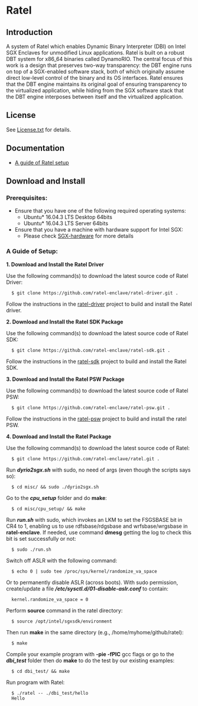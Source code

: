 Ratel
================================================

Introduction
------------
A system of Ratel which enables Dynamic Binary Interpreter (DBI) on Intel SGX Enclaves for unmodified Linux applications. Ratel is built on a robust DBT system for x86_64 binaries called DynamoRIO. The central focus of this work is a design that preserves two-way transparency: the DBT engine runs on top of a SGX-enabled software stack, both of which originally assume direct low-level control of the binary and its OS interfaces. Ratel ensures that the DBT engine maintains its original goal of ensuring transparency to the virtualized application, while hiding from the SGX software stack that the DBT engine interposes between itself and the virtualized application.

License
-------
See [License.txt](https://github.com/ratel-enclave/ratel/blob/master/LICENSE) for details.

Documentation
-------------
- [A guide of Ratel setup](https://docs.google.com/document/d/1-5b_rjOpaQnSnKLnoPCyvUnyVEVsy7f1CxrNsKV5z3Q/edit#)


Download and Install
------------
### Prerequisites:
- Ensure that you have one of the following required operating systems:  
  * Ubuntu\* 16.04.3 LTS Desktop 64bits
  * Ubuntu\* 16.04.3 LTS Server 64bits
- Ensure that you have a machine with hardware support for Intel SGX:
  * Please check [SGX-hardware](https://github.com/ayeks/SGX-hardware) for more details

### A Guide of Setup:
**1. Download and Install the Ratel Driver**

Use the following command(s) to download the latest source code of Ratel Driver:
  ```
    $ git clone https://github.com/ratel-enclave/ratel-driver.git .
  ```
Follow the instructions in the [ratel-driver](https://github.com/ratel-enclave/ratel-driver) project to build and install the Ratel driver.

**2. Download and Install the Ratel SDK Package**

Use the following command(s) to download the latest source code of Ratel SDK:
  ```
    $ git clone https://github.com/ratel-enclave/ratel-sdk.git .
  ```
Follow the instructions in the [ratel-sdk](https://github.com/ratel-enclave/ratel-sdk) project to build and install the Ratel SDK.

**3. Download and Install the Ratel PSW Package**

Use the following command(s) to download the latest source code of Ratel PSW:
  ```
    $ git clone https://github.com/ratel-enclave/ratel-psw.git .
  ```
Follow the instructions in the [ratel-psw](https://github.com/ratel-enclave/ratel-psw) project to build and install the ratel PSW.

**4. Download and Install the Ratel Package**

Use the following command(s) to download the latest source code of Ratel:
  ```
    $ git clone https://github.com/ratel-enclave/ratel.git .
  ```
Run ***dyrio2sgx.sh*** with sudo, no need of args (even though the scripts says so):
  ```
    $ cd misc/ && sudo ./dyrio2sgx.sh
  ```
Go to the ***cpu_setup*** folder and do **make**:
  ```
    $ cd misc/cpu_setup/ && make
  ```
Run ***run.sh*** with sudo, which invokes an LKM to set the FSGSBASE bit in CR4 to 1, enabling us to use rdfsbase/rdgsbase and wrfsbase/wrgsbase in **ratel-enclave**. If needed, use command **dmesg** getting the log to check this bit is set successfully or not:
  ```
    $ sudo ./run.sh
  ```
Switch off ASLR with the following command:
  ```
    $ echo 0 | sudo tee /proc/sys/kernel/randomize_va_space
  ```
Or to permanently disable ASLR (across boots). With sudo permission, create/update a file ***/etc/sysctl.d/01-disable-aslr.conf*** to contain:
  ```
    kernel.randomize_va_space = 0
  ```
Perform **source** command in the ratel directory:
  ```
    $ source /opt/intel/sgxsdk/environment
  ```
Then run **make** in the same directory (e.g., /home/myhome/github/ratel):
  ```
    $ make
  ```
Compile your example program with **-pie -fPIC** gcc flags or go to the ***dbi_test*** folder then do **make** to do the test by our existing examples:
  ```
    $ cd dbi_test/ && make
  ```
Run program with Ratel:
  ```
    $ ./ratel -- ./dbi_test/hello
    Hello
  ```


